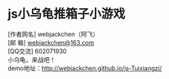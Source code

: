 # js小乌龟推箱子小游戏
 [作者网名] webjackchen（阿飞）</br>
 [邮    箱] webjackchen@163.com</br>
 [QQ交流] 602071930</br>
 小乌龟，来战吧！</br>
 demo地址：http://webjackchen.github.io/js-Tuixiangzi/
